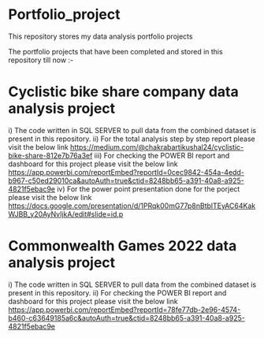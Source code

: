 # Portfolio_project
This repository stores my data analysis portfolio projects

The portfolio projects that have been completed and stored in this repository till now :-
# Cyclistic bike share company data analysis project
i) The code written in SQL SERVER to pull data from the combined dataset is present in this repository.
ii) For the total analysis step by step report please visit the below link
https://medium.com/@chakrabartikushal24/cyclistic-bike-share-812e7b76a3ef
iii) For checking the POWER BI report and dashboard for this project please visit the below link
https://app.powerbi.com/reportEmbed?reportId=0cec9842-454a-4edd-b967-c50ed29010ca&autoAuth=true&ctid=8248bb65-a391-40a8-a925-4821f5ebac9e
iv) For the power point presentation done for the porject please visit the below link
https://docs.google.com/presentation/d/1PRqk00mG77p8nBtblTEyAC64KakWJBB_y20AyNvIjkA/edit#slide=id.p
# Commonwealth Games 2022 data analysis project 
i) The code written in SQL SERVER to pull data from the combined dataset is present in this repository.
ii) For checking the POWER BI report and dashboard for this project please visit the below link
https://app.powerbi.com/reportEmbed?reportId=78fe77db-2e96-4574-b460-c63649185a6c&autoAuth=true&ctid=8248bb65-a391-40a8-a925-4821f5ebac9e

